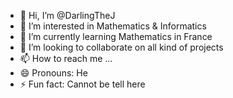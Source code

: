 - 👋 Hi, I’m @DarlingTheJ
- 👀 I’m interested in Mathematics & Informatics 
- 🌱 I’m currently learning Mathematics in France 
- 💞️ I’m looking to collaborate on all kind of projects
- 📫 How to reach me ...
- 😄 Pronouns: He 
- ⚡ Fun fact: Cannot be tell here

<!---
DatlingTheJ/DatlingTheJ is a ✨ special ✨ repository because its `README.md` (this file) appears on your GitHub profile.
You can click the Preview link to take a look at your changes.
--->

